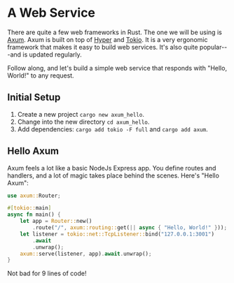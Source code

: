 # A Web Service

There are quite a few web frameworks in Rust. The one we will be using is [Axum](https://docs.rs/axum/latest/axum/). Axum is built on top of [Hyper](https://hyper.rs/) and [Tokio](https://tokio.rs/). It is a very ergonomic framework that makes it easy to build web services. It's also quite popular---and is updated regularly.

Follow along, and let's build a simple web service that responds with "Hello, World!" to any request.

## Initial Setup

1. Create a new project `cargo new axum_hello`.
2. Change into the new directory `cd axum_hello`.
3. Add dependencies: `cargo add tokio -F full` and `cargo add axum`.

## Hello Axum

Axum feels a lot like a basic NodeJs Express app. You define routes and handlers, and a lot of magic takes place behind the scenes. Here's "Hello Axum":

```rust
use axum::Router;

#[tokio::main]
async fn main() {
    let app = Router::new()
        .route("/", axum::routing::get(|| async { "Hello, World!" }));
    let listener = tokio::net::TcpListener::bind("127.0.0.1:3001")
        .await
        .unwrap();
    axum::serve(listener, app).await.unwrap();
}
```

Not bad for 9 lines of code!